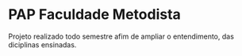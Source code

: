 # PAP Faculdade Metodista

Projeto realizado todo semestre afim de ampliar o entendimento, das diciplinas ensinadas.

##